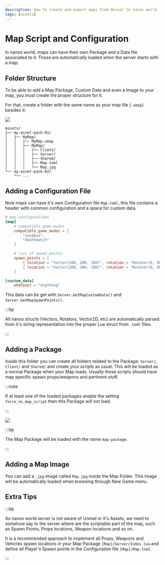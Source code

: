 ```yaml
---
description: How to create and export maps from Unreal to nanos world
tags: [assets]
---
```


# Map Script and Configuration

In nanos world, maps can have their own Package and a Data file associated to it. Those are automatically loaded when the server starts with a map.


## Folder Structure

To be able to add a Map Package, Custom Data and even a Image to your map, you must create the proper structure for it.

For that, create a folder with the same name as your map file (`.umap`) besides it:

![](/img/docs/map-package-01.jpg)

```text title="Map Folder"
Assets/
├── my-asset-pack-01/
│	├── MyMap/
│	│   ├── MyMap.umap
│	│   ├── MyMap/
│	│   │   ├── Client/
│	│   │   ├── Server/
│	│   │   ├── Shared/
│	│   │   ├── Map.toml
│	│   │   └── Map.jpg
└── my-asset-pack-02/
	└── ...
```


## Adding a Configuration File

Now maps can have it's own Configuration file `Map.toml`, this file contains a header with common configuration and a space for custom data.

```toml title="Map.toml"
# map configurations
[map]
    # compatible game-modes
    compatible_game_modes = [
        "sandbox",
        "deathmatch"
    ]

    # list of spawn points
    spawn_points = [
        { location = "Vector(100, 200, 100)", rotation = "Rotator(0, 90, 0)" },
        { location = "Vector(200, 300, 100)", rotation = "Rotator(0, 90, 0)" },
    ]

[custom_data]
    whatever = "anything"

```

This data can be get with `Server.GetMapCustomData()` and `Server.GetMapSpawnPoints()`.

:::tip

All nanos structs (Vectors, Rotators, Vector2D, etc) are automatically parsed from it's string representation into the proper Lua struct from `.toml` files.

:::


## Adding a Package

Inside this folder you can create all folders related to the Package: `Server/`, `Client/` and `Shared/` and create your scripts as usual. This will be loaded as a normal Package when your Map loads. Usually these scripts should have map specific spawn props/weapons and pertinent stuff.

:::note

If at least one of the loaded packages enable the setting `force_no_map_script` then this Package will not load.

:::

![](/img/docs/map-package-02.jpg)

:::tip

The Map Package will be loaded with the name `map-package`.

:::


## Adding a Map Image

You can add a `.jpg` image called `Map.jpg` inside the Map Folder. This image will be automatically loaded when browsing through New Game menu.


## Extra Tips

:::tip

As nanos world server is not aware of Unreal or it's Assets, we need to somehow say to the server where are the scriptable part of the map, such as Spawn Points, Props locations, Weapon locations and so on.

It is a recommended approach to implement all Props, Weapons and Vehicles spawn locations in your Map Package `[Map]/Server/Index.lua` and define all Player's Spawn points in the Configuration file `[Map]/Map.toml`.

:::